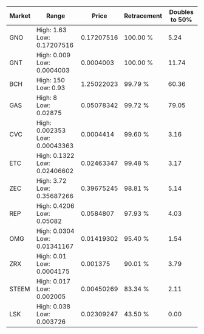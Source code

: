 | Market | Range | Price| Retracement | Doubles to 50% |
| --- | --- | --- | --- | --- |
| GNO | High: 1.63<br />Low: 0.17207516 | 0.17207516 | 100.00 % | 5.24 |
| GNT | High: 0.009<br />Low: 0.0004003 | 0.0004003 | 100.00 % | 11.74 |
| BCH | High: 150<br />Low: 0.93 | 1.25022023 | 99.79 % | 60.36 |
| GAS | High: 8<br />Low: 0.02875 | 0.05078342 | 99.72 % | 79.05 |
| CVC | High: 0.002353<br />Low: 0.00043363 | 0.0004414 | 99.60 % | 3.16 |
| ETC | High: 0.1322<br />Low: 0.02406602 | 0.02463347 | 99.48 % | 3.17 |
| ZEC | High: 3.72<br />Low: 0.35687266 | 0.39675245 | 98.81 % | 5.14 |
| REP | High: 0.4206<br />Low: 0.05082 | 0.0584807 | 97.93 % | 4.03 |
| OMG | High: 0.0304<br />Low: 0.01341167 | 0.01419302 | 95.40 % | 1.54 |
| ZRX | High: 0.01<br />Low: 0.0004175 | 0.001375 | 90.01 % | 3.79 |
| STEEM | High: 0.017<br />Low: 0.002005 | 0.00450269 | 83.34 % | 2.11 |
| LSK | High: 0.038<br />Low: 0.003726 | 0.02309247 | 43.50 % | 0.00 |
